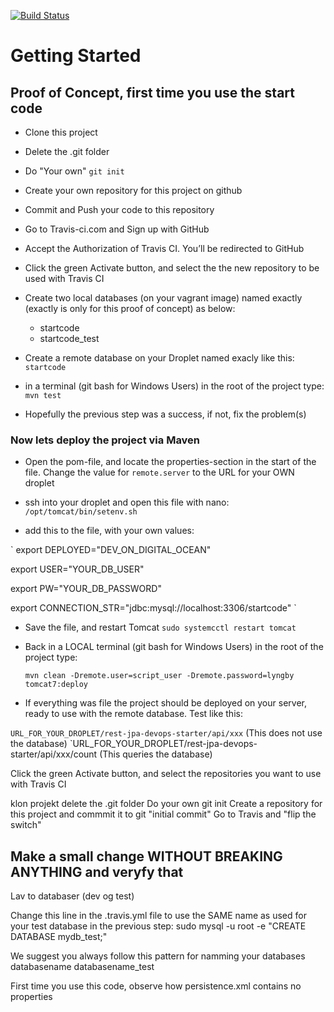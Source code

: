 [![Build Status](https://travis-ci.org/dat3startcode/rest-jpa-devops-startcode.svg?branch=master)](https://travis-ci.org/dat3startcode/rest-jpa-devops-startcode)

# Getting Started

## Proof of Concept, first time you use the start code

- Clone this project
- Delete the .git folder
- Do "Your own" `git init`
- Create your own repository for this project on github
- Commit and Push your code to this repository
- Go to Travis-ci.com and Sign up with GitHub
- Accept the Authorization of Travis CI. You’ll be redirected to GitHub
- Click the green Activate button, and select the the new repository to be used with Travis CI

- Create two local databases (on your vagrant image) named exactly (exactly is only for this proof of concept) as below:
  - startcode
  - startcode_test
- Create a remote database on your Droplet named exacly like this: `startcode`
- in a terminal (git bash for Windows Users) in the root of the project type: `mvn test`
- Hopefully the previous step was a success, if not, fix the problem(s)

### Now lets deploy the project via Maven
- Open the pom-file, and locate the properties-section in the start of the file. Change the value for `remote.server` to the URL for your OWN droplet

- ssh into your droplet and open this file with nano: `/opt/tomcat/bin/setenv.sh`
- add this to the file, with your own values:

`
export DEPLOYED="DEV_ON_DIGITAL_OCEAN"

export USER="YOUR_DB_USER"

export PW="YOUR_DB_PASSWORD"

export CONNECTION_STR="jdbc:mysql://localhost:3306/startcode"
`
- Save the file, and restart Tomcat `sudo systemcctl restart tomcat`
- Back in a LOCAL terminal (git bash for Windows Users) in the root of the project type:

  `mvn clean -Dremote.user=script_user -Dremote.password=lyngby tomcat7:deploy`

- If everything was file the project should be deployed on your server, ready to use with the remote database. Test like this:

`URL_FOR_YOUR_DROPLET/rest-jpa-devops-starter/api/xxx`  (This does not use the database)
`URL_FOR_YOUR_DROPLET/rest-jpa-devops-starter/api/xxx/count (This queries the database)






Click the green Activate button, and select the repositories you want to use with Travis CI

klon projekt
delete the .git folder 
Do your own git init
Create a repository for this project and commmit it to git "initial commit"
Go to Travis and "flip the switch"

## Make a small change WITHOUT BREAKING ANYTHING and veryfy that 


Lav to databaser (dev og test)

Change this line in the .travis.yml file to use the SAME name as used for your test database in the previous step:
sudo mysql -u root -e "CREATE DATABASE mydb_test;"


We suggest you always follow this pattern for namming your databases
databasename
databasename_test

First time you use this code, observe how persistence.xml contains no properties
